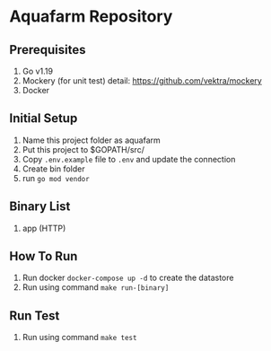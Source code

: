 # Aquafarm Repository

## Prerequisites
  1. Go v1.19
  2. Mockery (for unit test) detail: https://github.com/vektra/mockery
  3. Docker

## Initial Setup
  1. Name this project folder as aquafarm
  2. Put this project to $GOPATH/src/
  3. Copy `.env.example` file to `.env` and update the connection
  4. Create bin folder
  5. run `go mod vendor`

## Binary List
  1. app (HTTP)

## How To Run
  1. Run docker `docker-compose up -d` to create the datastore
  2. Run using command `make run-[binary]`

## Run Test
  1. Run using command `make test`
